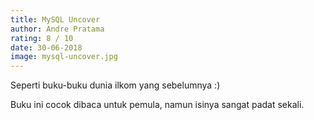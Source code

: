 ```yaml
---
title: MySQL Uncover
author: Andre Pratama 
rating: 8 / 10
date: 30-06-2018
image: mysql-uncover.jpg
---
```


Seperti buku-buku dunia ilkom yang sebelumnya :)

Buku ini cocok dibaca untuk pemula, namun isinya sangat padat sekali.